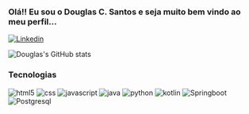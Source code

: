 ### Olá!! Eu sou o Douglas C. Santos e seja muito bem vindo ao meu perfil...

[![Linkedin](https://img.shields.io/badge/LinkedIn-0077B5?style=for-the-badge&logo=linkedin&logoColor=white)](https://www.linkedin.com/in/enjubarte)

![Douglas's GitHub stats](https://github-readme-stats.vercel.app/api?username=crowbellx&show_icons=true&theme=radical)

### Tecnologias
<div style= "display: inline_block">
    <img align="center" alt="html5" src="https://img.shields.io/badge/HTML5-E34F26?style=for-the-badge&logo=html5&logoColor=white
    " />
    <img align="center" alt="css" src= "https://img.shields.io/badge/CSS3-1572B6?style=for-the-badge&logo=css3&logoColor=white
    "/>
    <img align="center" alt="javascript" src= "https://img.shields.io/badge/JavaScript-323330?style=for-the-badge&logo=javascript&logoColor=F7DF1E
    "/>
    <img align="center" alt="java" src= "https://img.shields.io/badge/Java-ED8B00?style=for-the-badge&logo=openjdk&logoColor=white
    "/>
    <img align="center" alt="python" src= "https://img.shields.io/badge/Python-14354C?style=for-the-badge&logo=python&logoColor=white
    "/>
    <img align="center" alt="kotlin" src= "https://img.shields.io/badge/Kotlin-0095D5?&style=for-the-badge&logo=kotlin&logoColor=white
    "/>
    <img align="center" alt="Springboot" src= "https://img.shields.io/badge/Spring-6DB33F?style=for-the-badge&logo=spring&logoColor=white
    "/>
    <img align="center" alt="Postgresql" src= "https://img.shields.io/badge/PostgreSQL-316192?style=for-the-badge&logo=postgresql&logoColor=white
    "/>
</div>
